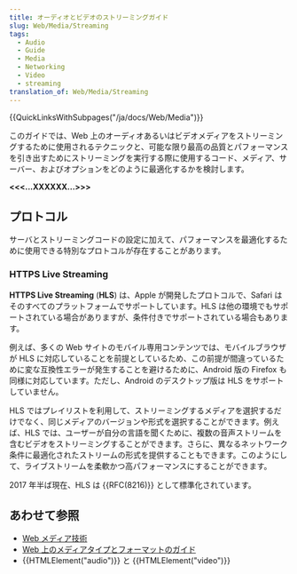 ```yaml
---
title: オーディオとビデオのストリーミングガイド
slug: Web/Media/Streaming
tags:
  - Audio
  - Guide
  - Media
  - Networking
  - Video
  - streaming
translation_of: Web/Media/Streaming
---
```

{{QuickLinksWithSubpages("/ja/docs/Web/Media")}}

このガイドでは、Web 上のオーディオあるいはビデオメディアをストリーミングするために使用されるテクニックと、可能な限り最高の品質とパフォーマンスを引き出すためにストリーミングを実行する際に使用するコード、メディア、サーバー、およびオプションをどのように最適化するかを検討します。

**<<<...XXXXXX...>>>**

## プロトコル

サーバとストリーミングコードの設定に加えて、パフォーマンスを最適化するために使用できる特別なプロトコルが存在することがあります。

### HTTPS Live Streaming

**HTTPS Live Streaming** (**HLS**) は、Apple が開発したプロトコルで、Safari はそのすべてのプラットフォームでサポートしています。HLS は他の環境でもサポートされている場合がありますが、条件付きでサポートされている場合もあります。

例えば、多くの Web サイトのモバイル専用コンテンツでは、モバイルブラウザが HLS に対応していることを前提としているため、この前提が間違っているために変な互換性エラーが発生することを避けるために、Android 版の Firefox も同様に対応しています。ただし、Android のデスクトップ版は HLS をサポートしていません。

HLS ではプレイリストを利用して、ストリーミングするメディアを選択するだけでなく、同じメディアのバージョンや形式を選択することができます。例えば、HLS では、ユーザーが自分の言語を聞くために、複数の音声ストリームを含むビデオをストリーミングすることができます。さらに、異なるネットワーク条件に最適化されたストリームの形式を提供することもできます。このようにして、ライブストリームを柔軟かつ高パフォーマンスにすることができます。

2017 年半ば現在、HLS は {{RFC(8216)}} として標準化されています。

## あわせて参照

- [Web メディア技術](/ja/docs/Web/Media)
- [Web 上のメディアタイプとフォーマットのガイド](/ja/docs/Web/Media/Formats)
- {{HTMLElement("audio")}} と {{HTMLElement("video")}}
